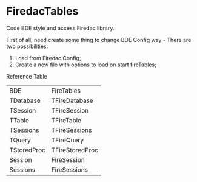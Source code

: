 # FiredacTables


Code BDE style and access Firedac library.

First of all, need create some thing to change  BDE Config way - 
There are two possibilities:
1. Load from Firedac Config;
2. Create a new file with options to load on start fireTables;

Reference Table
<table>
<tr>
   <td> BDE</td>
   <td> FireTables </td>
</tr>
<tr>
  <td>TDatabase</td>
  <td>TFireDatabase</td>
</td>
<tr>
  <td>TSession</td>
  <td>TFireSession</td>
</td>
<tr>
  <td>TTable</td>
  <td>TFireTable</td>
</td>
<tr>
  <td>TSessions</td>
  <td>TFireSessions</td>
</td>
<tr>
  <td>TQuery</td>
  <td>TFireQuery</td>
</td>
<tr>
  <td>TStoredProc</td>
  <td>TFireStoredProc</td>
</td>
<tr>
  <td>Session</td>
  <td>FireSession</td>
</td>
<tr>
  <td>Sessions</td>
  <td>FireSessions</td>
</td>

<table>



